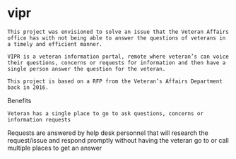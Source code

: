 # vipr

	This project was envisioned to solve an issue that the Veteran Affairs office has with not being able to answer the questions of veterans in a timely and efficient manner.
	
	VIPR is a veteran information portal, remote where veteran’s can voice their questions, concerns or requests for information and then have a single person answer the question for the veteran.
	
	This project is based on a RFP from the Veteran’s Affairs Department back in 2016.

	
Benefits

	Veteran has a single place to go to ask questions, concerns or information requests

Requests are answered by help desk personnel that will research the request/issue and respond promptly without having the veteran go to or call multiple places to get an answer
